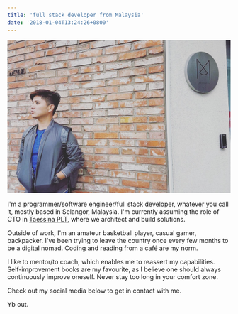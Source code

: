 ```yaml
---
title: 'full stack developer from Malaysia'
date: '2018-01-04T13:24:26+0800'
---
```


![Banner](banner.png "Taken outside Monster Pie, Busan, South Korea")

I'm a programmer/software engineer/full stack developer, whatever you call it, mostly based in Selangor, Malaysia. I'm currently assuming the role of CTO in [Taessina PLT](http://www.taessina.com), where we architect and build solutions.

Outside of work, I'm an amateur basketball player, casual gamer, backpacker. I've been trying to leave the country once every few months to be a digital nomad. Coding and reading from a café are my norm.

I like to mentor/to coach, which enables me to reassert my capabilities. Self-improvement books are my favourite, as I believe one should always continuously improve oneself. Never stay too long in your comfort zone.

Check out my social media below to get in contact with me.

Yb out.
